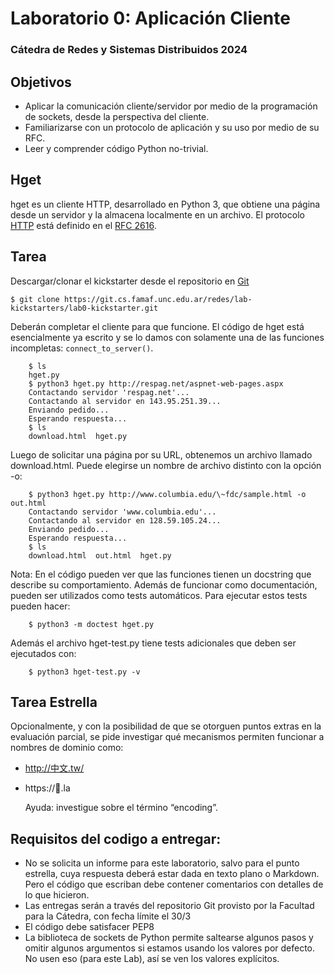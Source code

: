 # Laboratorio 0: Aplicación Cliente
### Cátedra de Redes y Sistemas Distribuidos 2024


## Objetivos
- Aplicar la comunicación cliente/servidor por medio de la programación de sockets, desde la perspectiva del cliente.
- Familiarizarse con un protocolo de aplicación y su uso por medio de su RFC.
- Leer y comprender código Python no-trivial.


## Hget

hget es un cliente HTTP, desarrollado en Python 3, que obtiene una página desde un servidor y la almacena localmente en un archivo. El protocolo [HTTP](https://en.wikipedia.org/wiki/Hypertext_Transfer_Protocol) está definido en el [RFC 2616](https://tools.ietf.org/html/rfc2616).


## Tarea

Descargar/clonar el kickstarter desde el repositorio en [Git](https://git.cs.famaf.unc.edu.ar/redes/lab-kickstarters/lab0-kickstarter)
```
$ git clone https://git.cs.famaf.unc.edu.ar/redes/lab-kickstarters/lab0-kickstarter.git
```
Deberán completar el cliente para que funcione. El código de hget está esencialmente ya escrito y se lo damos con solamente una de las funciones incompletas: ```connect_to_server()```.

```
    $ ls
    hget.py
    $ python3 hget.py http://respag.net/aspnet-web-pages.aspx
    Contactando servidor 'respag.net'...
    Contactando al servidor en 143.95.251.39...
    Enviando pedido...
    Esperando respuesta...
    $ ls
    download.html  hget.py
```
Luego de solicitar una página por su URL, obtenemos un archivo llamado download.html. Puede elegirse un nombre de archivo distinto con la opción -o:

```
    $ python3 hget.py http://www.columbia.edu/\~fdc/sample.html -o out.html
    Contactando servidor 'www.columbia.edu'...
    Contactando al servidor en 128.59.105.24...
    Enviando pedido...
    Esperando respuesta...
    $ ls
    download.html  out.html  hget.py
```

Nota: En el código pueden ver que las funciones tienen un docstring que describe su comportamiento. Además de funcionar como documentación, pueden ser utilizados como tests automáticos. Para ejecutar estos tests pueden hacer: 
```
    $ python3 -m doctest hget.py  
```
Además el archivo hget-test.py tiene tests adicionales que deben ser ejecutados con:
```
    $ python3 hget-test.py -v
```

## Tarea Estrella

Opcionalmente, y con la posibilidad de que se otorguen puntos extras en la evaluación parcial, se pide investigar qué mecanismos permiten funcionar a nombres de dominio como:
- http://中文.tw/
- https://💩.la

    Ayuda: investigue sobre el término “encoding”.

## Requisitos del codigo a entregar:
- No se solicita un informe para este laboratorio, salvo para el punto estrella, cuya respuesta deberá estar dada en texto plano o Markdown. Pero el código que escriban debe contener comentarios con detalles de lo que hicieron. 
- Las entregas serán a través del repositorio Git provisto por la Facultad para la Cátedra, con fecha límite el 30/3
- El código debe satisfacer PEP8
- La biblioteca de sockets de Python permite saltearse algunos pasos y omitir algunos argumentos si estamos usando los valores por defecto. No usen eso (para este Lab), así se ven los valores explícitos.
